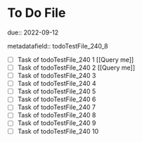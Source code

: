 # To Do File

due:: 2022-09-12

metadatafield:: todoTestFile_240_8

- [ ] Task of todoTestFile_240 1 [[Query me]]
- [ ] Task of todoTestFile_240 2 [[Query me]]
- [ ] Task of todoTestFile_240 3
- [ ] Task of todoTestFile_240 4
- [ ] Task of todoTestFile_240 5
- [ ] Task of todoTestFile_240 6
- [ ] Task of todoTestFile_240 7
- [ ] Task of todoTestFile_240 8
- [ ] Task of todoTestFile_240 9
- [ ] Task of todoTestFile_240 10